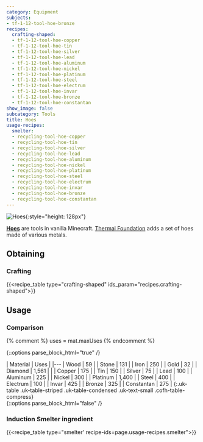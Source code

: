 ```yaml
---
category: Equipment
subjects:
- tf-1-12-tool-hoe-bronze
recipes:
  crafting-shaped:
  - tf-1-12-tool-hoe-copper
  - tf-1-12-tool-hoe-tin
  - tf-1-12-tool-hoe-silver
  - tf-1-12-tool-hoe-lead
  - tf-1-12-tool-hoe-aluminum
  - tf-1-12-tool-hoe-nickel
  - tf-1-12-tool-hoe-platinum
  - tf-1-12-tool-hoe-steel
  - tf-1-12-tool-hoe-electrum
  - tf-1-12-tool-hoe-invar
  - tf-1-12-tool-hoe-bronze
  - tf-1-12-tool-hoe-constantan
show_image: false
subcategory: Tools
title: Hoes
usage-recipes:
  smelter:
  - recycling-tool-hoe-copper
  - recycling-tool-hoe-tin
  - recycling-tool-hoe-silver
  - recycling-tool-hoe-lead
  - recycling-tool-hoe-aluminum
  - recycling-tool-hoe-nickel
  - recycling-tool-hoe-platinum
  - recycling-tool-hoe-steel
  - recycling-tool-hoe-electrum
  - recycling-tool-hoe-invar
  - recycling-tool-hoe-bronze
  - recycling-tool-hoe-constantan
---
```


![Hoes](/images/docs/1.12/thermal-foundation/hoes.gif){:style="height: 128px"}


**[Hoes](https://minecraft.gamepedia.com/Hoe)** are tools in vanilla Minecraft.
[Thermal Foundation](../) adds a set of hoes made of
various metals.


Obtaining
---------

### Crafting
{{<recipe_table type="crafting-shaped" ids_param="recipes.crafting-shaped">}}


Usage
-----

### Comparison
{% comment %}
uses = mat.maxUses
{% endcomment %}

{::options parse_block_html="true" /}
<div class="uk-overflow-container">
| Material | Uses |
|---
| Wood | 59 |
| Stone | 131 |
| Iron | 250 |
| Gold | 32 |
| Diamond | 1,561 |
|
| Copper | 175 |
| Tin | 150 |
| Silver | 75 |
| Lead | 100 |
| Aluminum | 225 |
| Nickel | 300 |
| Platinum | 1,400 |
| Steel | 400 |
| Electrum | 100 |
| Invar | 425 |
| Bronze | 325 |
| Constantan | 275 |
{:.uk-table .uk-table-striped .uk-table-condensed .uk-text-small .cofh-table-compress}
</div>
{::options parse_block_html="false" /}

### Induction Smelter ingredient
{{<recipe_table type="smelter' recipe-ids=page.usage-recipes.smelter">}}
